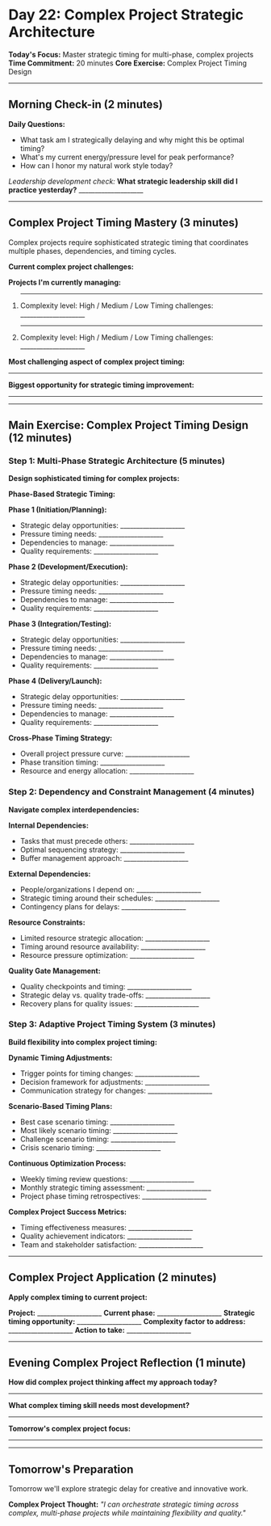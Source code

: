 # Day 22: Complex Project Strategic Architecture

**Today's Focus:** Master strategic timing for multi-phase, complex projects
**Time Commitment:** 20 minutes
**Core Exercise:** Complex Project Timing Design

---

## Morning Check-in (2 minutes)

**Daily Questions:**
- What task am I strategically delaying and why might this be optimal timing?
- What's my current energy/pressure level for peak performance?
- How can I honor my natural work style today?

*Leadership development check:*
**What strategic leadership skill did I practice yesterday?** ____________________

---

## Complex Project Timing Mastery (3 minutes)

Complex projects require sophisticated strategic timing that coordinates multiple phases, dependencies, and timing cycles.

**Current complex project challenges:**

**Projects I'm currently managing:**
1. ____________________
   Complexity level: High / Medium / Low
   Timing challenges: ____________________

2. ____________________
   Complexity level: High / Medium / Low
   Timing challenges: ____________________

**Most challenging aspect of complex project timing:**
____________________

**Biggest opportunity for strategic timing improvement:**
____________________

---

## Main Exercise: Complex Project Timing Design (12 minutes)

### Step 1: Multi-Phase Strategic Architecture (5 minutes)

**Design sophisticated timing for complex projects:**

**Phase-Based Strategic Timing:**

**Phase 1 (Initiation/Planning):**
- Strategic delay opportunities: ____________________
- Pressure timing needs: ____________________
- Dependencies to manage: ____________________
- Quality requirements: ____________________

**Phase 2 (Development/Execution):**
- Strategic delay opportunities: ____________________
- Pressure timing needs: ____________________
- Dependencies to manage: ____________________
- Quality requirements: ____________________

**Phase 3 (Integration/Testing):**
- Strategic delay opportunities: ____________________
- Pressure timing needs: ____________________
- Dependencies to manage: ____________________
- Quality requirements: ____________________

**Phase 4 (Delivery/Launch):**
- Strategic delay opportunities: ____________________
- Pressure timing needs: ____________________
- Dependencies to manage: ____________________
- Quality requirements: ____________________

**Cross-Phase Timing Strategy:**
- Overall project pressure curve: ____________________
- Phase transition timing: ____________________
- Resource and energy allocation: ____________________

### Step 2: Dependency and Constraint Management (4 minutes)

**Navigate complex interdependencies:**

**Internal Dependencies:**
- Tasks that must precede others: ____________________
- Optimal sequencing strategy: ____________________
- Buffer management approach: ____________________

**External Dependencies:**
- People/organizations I depend on: ____________________
- Strategic timing around their schedules: ____________________
- Contingency plans for delays: ____________________

**Resource Constraints:**
- Limited resource strategic allocation: ____________________
- Timing around resource availability: ____________________
- Resource pressure optimization: ____________________

**Quality Gate Management:**
- Quality checkpoints and timing: ____________________
- Strategic delay vs. quality trade-offs: ____________________
- Recovery plans for quality issues: ____________________

### Step 3: Adaptive Project Timing System (3 minutes)

**Build flexibility into complex project timing:**

**Dynamic Timing Adjustments:**
- Trigger points for timing changes: ____________________
- Decision framework for adjustments: ____________________
- Communication strategy for changes: ____________________

**Scenario-Based Timing Plans:**
- Best case scenario timing: ____________________
- Most likely scenario timing: ____________________
- Challenge scenario timing: ____________________
- Crisis scenario timing: ____________________

**Continuous Optimization Process:**
- Weekly timing review questions: ____________________
- Monthly strategic timing assessment: ____________________
- Project phase timing retrospectives: ____________________

**Complex Project Success Metrics:**
- Timing effectiveness measures: ____________________
- Quality achievement indicators: ____________________
- Team and stakeholder satisfaction: ____________________

---

## Complex Project Application (2 minutes)

**Apply complex timing to current project:**

**Project:** ____________________
**Current phase:** ____________________
**Strategic timing opportunity:** ____________________
**Complexity factor to address:** ____________________
**Action to take:** ____________________

---

## Evening Complex Project Reflection (1 minute)

**How did complex project thinking affect my approach today?**
____________________

**What complex timing skill needs most development?**
____________________

**Tomorrow's complex project focus:**
____________________

---

## Tomorrow's Preparation
Tomorrow we'll explore strategic delay for creative and innovative work.

**Complex Project Thought:**
*\"I can orchestrate strategic timing across complex, multi-phase projects while maintaining flexibility and quality.\"*